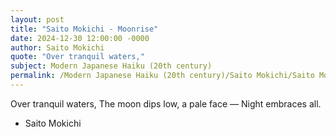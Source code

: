 ```yaml
---
layout: post
title: "Saito Mokichi - Moonrise"
date: 2024-12-30 12:00:00 -0000
author: Saito Mokichi
quote: "Over tranquil waters,"
subject: Modern Japanese Haiku (20th century)
permalink: /Modern Japanese Haiku (20th century)/Saito Mokichi/Saito Mokichi - Moonrise
---
```


Over tranquil waters,
The moon dips low, a pale face —
Night embraces all.

- Saito Mokichi
